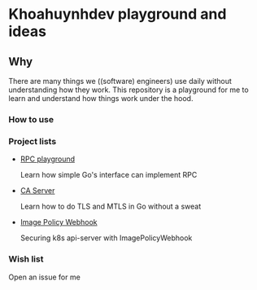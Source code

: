 # Khoahuynhdev playground and ideas

## Why

There are many things we ((software) engineers) use daily without understanding how they work. This repository is a playground for me to learn and understand how things work under the hood.

### How to use

### Project lists

- [RPC playground](/rpc-playground/README.md)

  Learn how simple Go's interface can implement RPC

- [CA Server](/ca-server/README.md)

  Learn how to do TLS and MTLS in Go without a sweat

- [Image Policy Webhook](/image-policy-webhook/README.md)

  Securing k8s api-server with ImagePolicyWebhook

### Wish list

Open an issue for me
